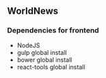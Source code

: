 ## WorldNews

### Dependencies for frontend

* NodeJS
* gulp global install
* bower global install
* react-tools global install
